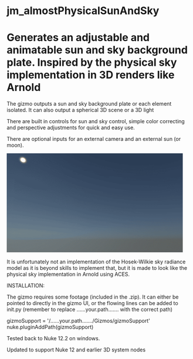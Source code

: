 # jm_almostPhysicalSunAndSky
# Generates an adjustable and animatable sun and sky background plate. Inspired by the physical sky implementation in 3D renders like Arnold



The gizmo outputs a sun and sky background plate or each element isolated. It can also output a spherical 3D scene or a 3D light

There are built in controls for sun and sky control, simple color correcting and perspective adjustments for quick and easy use.

There are optional inputs for an external camera and an external sun (or moon).


<img src="jm_almostPhysicalSunAndSky_v002.gif">




It is unfortunately not an implementation of the Hosek-Wilkie sky radiance model as it is beyond skills to implement that, but it is made to look like the physical sky implementation in Arnold using ACES. 

 

INSTALLATION:

The gizmo requires some footage (included in the .zip). It can either be pointed to directly in the gizmo UI, or the flowing lines can be added to init.py (remember to replace ......your.path....... with the correct path)

gizmoSupport = '/......your.path......./Gizmos/gizmoSupport'
nuke.pluginAddPath(gizmoSupport)

 

Tested back to Nuke 12.2 on windows.

Updated to support Nuke 12 and earlier 3D system nodes
